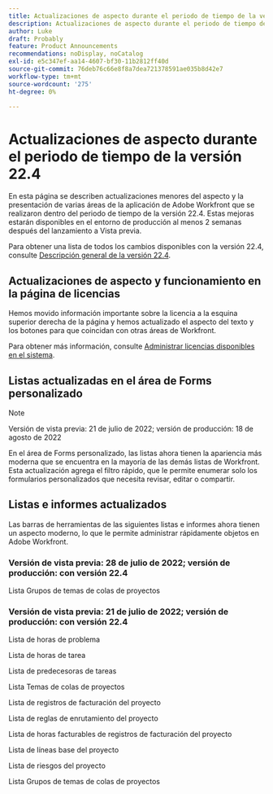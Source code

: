 ```yaml
---
title: Actualizaciones de aspecto durante el periodo de tiempo de la versión 22.4
description: Actualizaciones de aspecto durante el periodo de tiempo de la versión 22.4
author: Luke
draft: Probably
feature: Product Announcements
recommendations: noDisplay, noCatalog
exl-id: e5c347ef-aa14-4607-bf30-11b2812ff40d
source-git-commit: 76deb76c66e8f8a7dea721378591ae035b8d42e7
workflow-type: tm+mt
source-wordcount: '275'
ht-degree: 0%

---
```


# Actualizaciones de aspecto durante el periodo de tiempo de la versión 22.4

En esta página se describen actualizaciones menores del aspecto y la presentación de varias áreas de la aplicación de Adobe Workfront que se realizaron dentro del periodo de tiempo de la versión 22.4. Estas mejoras estarán disponibles en el entorno de producción al menos 2 semanas después del lanzamiento a Vista previa.

Para obtener una lista de todos los cambios disponibles con la versión 22.4, consulte [Descripción general de la versión 22.4](/help/quicksilver/product-announcements/product-releases/22.4-release-activity/22-4-release-overview.md).

## Actualizaciones de aspecto y funcionamiento en la página de licencias

Hemos movido información importante sobre la licencia a la esquina superior derecha de la página y hemos actualizado el aspecto del texto y los botones para que coincidan con otras áreas de Workfront.

Para obtener más información, consulte [Administrar licencias disponibles en el sistema](/help/quicksilver/administration-and-setup/get-started-wf-administration/manage-available-licenses-in-your-system.md).

## Listas actualizadas en el área de Forms personalizado

>[!NOTE]
>
>Versión de vista previa: 21 de julio de 2022; versión de producción: 18 de agosto de 2022

En el área de Forms personalizado, las listas ahora tienen la apariencia más moderna que se encuentra en la mayoría de las demás listas de Workfront. Esta actualización agrega el filtro rápido, que le permite enumerar solo los formularios personalizados que necesita revisar, editar o compartir.

## Listas e informes actualizados

Las barras de herramientas de las siguientes listas e informes ahora tienen un aspecto moderno, lo que le permite administrar rápidamente objetos en Adobe Workfront.

### Versión de vista previa: 28 de julio de 2022; versión de producción: con versión 22.4

Lista Grupos de temas de colas de proyectos

### Versión de vista previa: 21 de julio de 2022; versión de producción: con versión 22.4

Lista de horas de problema

Lista de horas de tarea

Lista de predecesoras de tareas

Lista Temas de colas de proyectos

Lista de registros de facturación del proyecto

Lista de reglas de enrutamiento del proyecto

Lista de horas facturables de registros de facturación del proyecto

Lista de líneas base del proyecto

Lista de riesgos del proyecto

Lista Grupos de temas de colas de proyectos
